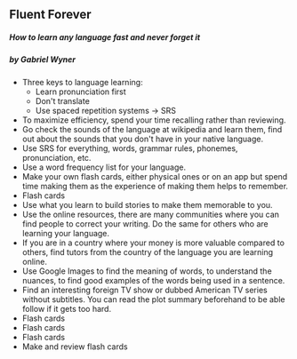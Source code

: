 ## Fluent Forever

##### How to learn any language fast and never forget it

##### by Gabriel Wyner

* Three keys to language learning:
  * Learn pronunciation first
  * Don't translate
  * Use spaced repetition systems -> SRS
* To maximize efficiency, spend your time recalling rather than reviewing.
* Go check the sounds of the language at wikipedia and learn them, find out about the sounds that you don't have in your native language.
* Use SRS for everything, words, grammar rules, phonemes, pronunciation, etc.
* Use a word frequency list for your language.
* Make your own flash cards, either physical ones or on an app but spend time making them as the experience of making them helps to remember.
* Flash cards
* Use what you learn to build stories to make them memorable to you.
* Use the online resources, there are many communities where you can find people to correct your writing. Do the same for others who are learning your language.
* If you are in a country where your money is more valuable compared to others, find tutors from the country of the language you are learning online.
* Use Google Images to find the meaning of words, to understand the nuances, to find good examples of the words being used in a sentence.
* Find an interesting foreign TV show or dubbed American TV series without subtitles. You can read the plot summary beforehand to be able follow if it gets too hard.
* Flash cards
* Flash cards
* Flash cards
* Make and review flash cards
